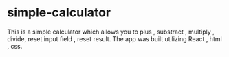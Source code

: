 # simple-calculator

This is a simple calculator which allows you to plus , substract , multiply , divide, reset input field , reset result. 
The app was built utilizing React , html , css.
